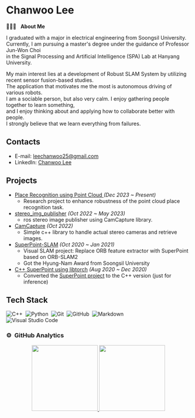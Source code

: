 # Chanwoo Lee

👨🏻‍💻 &nbsp; **About Me**

I graduated with a major in electrical engineering from Soongsil University. \
Currently, I am pursuing a master's degree under the guidance of Professor Jun-Won Choi \
in the Signal Processing and Artificial Intelligence (SPA) Lab at Hanyang University.

My main interest lies at a development of Robust SLAM System by utilizing recent sensor fusion-based studies. \
The application that motivates me the most is autonomous driving of various robots. \
I am a sociable person, but also very calm. I enjoy gathering people together to learn something, \
and I enjoy thinking about and applying how to collaborate better with people. \
I strongly believe that we learn everything from failures. 

## Contacts

- E-mail:   leechanwoo25@gmail.com
- LinkedIn: [Chanwoo Lee](https://www.linkedin.com/in/chanwoo-lee-586a50181/)

## Projects

- [Place Recognition using Point Cloud ](https://github.com/ChanWoo25/point-cloud-place-recognition) *(Dec 2023 ~ Present)*
  - Research project to enhance robustness of the point cloud place recognition task.
- [stereo_img_publisher](https://github.com/ChanWoo25/stereo_img_publisher) *(Oct 2022 ~ May 2023)*
  - ros stereo image publisher using CamCapture library.
- [CamCapture](https://github.com/ChanWoo25/CamCapture) *(Oct 2022)*
  - Simple c++ library to handle actual stereo cameras and retrieve images.
- [SuperPoint-SLAM](https://github.com/ChanWoo25/SuperPoint-SLAM) *(Oct 2020 ~ Jan 2021)*
  - Visual SLAM project: Replace ORB feature extractor with SuperPoint based on ORB-SLAM2
  - Got the Hyung-Nam Award from Soongsil University
- [C++ SuperPoint using libtorch](https://github.com/ChanWoo25/SuperPoint2CPP) *(Aug 2020 ~ Dec 2020)*
  -  Converted the [SuperPoint project](https://github.com/magicleap/SuperPointPretrainedNetwork) to the C++ version (just for inference)

## Tech Stack

![C++](https://img.shields.io/badge/-C++-05122A?style=flat&logo=C%2B%2B&logoColor=00599C)&nbsp;
![Python](https://img.shields.io/badge/-Python-05122A?style=flat&logo=python)&nbsp;
![Git](https://img.shields.io/badge/-Git-05122A?style=flat&logo=git)&nbsp;
![GitHub](https://img.shields.io/badge/-GitHub-05122A?style=flat&logo=github)&nbsp;
![Markdown](https://img.shields.io/badge/-Markdown-05122A?style=flat&logo=markdown)\
![Visual Studio Code](https://img.shields.io/badge/-Visual%20Studio%20Code-05122A?style=flat&logo=visual-studio-code&logoColor=007ACC)&nbsp;

### ⚙️ &nbsp;GitHub Analytics

<p align="center">
<a href="https://github.com/AVS1508">
  <img height="180em" src="https://github-readme-stats-eight-theta.vercel.app/api?username=ChanWoo25&show_icons=true&theme=algolia&include_all_commits=true&count_private=true"/>
  <img height="180em" src="https://github-readme-stats-eight-theta.vercel.app/api/top-langs/?username=ChanWoo25&layout=compact&langs_count=8&theme=algolia"/>
</a>
</p>
